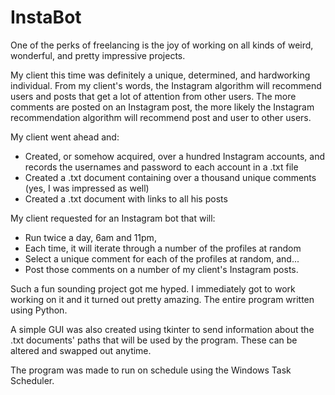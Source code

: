 # InstaBot

One of the perks of freelancing is the joy of working on all kinds of weird, wonderful, and pretty impressive projects.

My client this time was definitely a unique, determined, and hardworking individual. From my client's words, the Instagram algorithm will recommend users and posts that get a lot of attention from other users. The more comments are posted on an Instagram post, the more likely the Instagram recommendation algorithm will recommend post and user to other users.

My client went ahead and:

- Created, or somehow acquired, over a hundred Instagram accounts, and records the usernames and password to each account in a .txt file
- Created a .txt document containing over a thousand unique comments (yes, I was impressed as well)
- Created a .txt document with links to all his posts

My client requested for an Instagram bot that will:

- Run twice a day, 6am and 11pm,
- Each time, it will iterate through a number of the profiles at random
- Select a unique comment for each of the profiles at random, and...
- Post those comments on a number of my client's Instagram posts.

Such a fun sounding project got me hyped. I immediately got to work working on it and it turned out pretty amazing. The entire program written using Python.

A simple GUI was also created using tkinter to send information about the .txt documents' paths that will be used by the program. These can be altered and swapped out anytime.

The program was made to run on schedule using the Windows Task Scheduler.